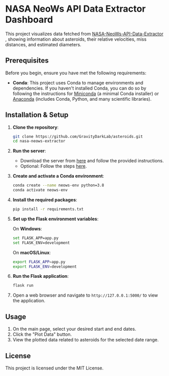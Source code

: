 # NASA NeoWs API Data Extractor Dashboard

This project visualizes data fetched from [NASA-NeoWs-API-Data-Extractor](https://github.com/GravityDarkLab/NASA-NeoWs-API-Data-Extractor) , showing information about asteroids, their relative velocities, miss distances, and estimated diameters.

## Prerequisites

Before you begin, ensure you have met the following requirements:

- **Conda**: This project uses Conda to manage environments and dependencies. If you haven't installed Conda, you can do so by following the instructions for [Miniconda](https://docs.conda.io/en/latest/miniconda.html) (a minimal Conda installer) or [Anaconda](https://www.anaconda.com/products/distribution) (includes Conda, Python, and many scientific libraries).

## Installation & Setup

1. **Clone the repository**:

   ```bash
   git clone https://github.com/GravityDarkLab/asteroids.git
   cd nasa-neows-extractor
   ```

2. **Run the server**:

   - Download the server from [here](https://drive.google.com/drive/folders/1EazGOFSEMiiH5TRHsR7EyJZPu8RAqT2r?usp=sharing) and follow the provided instructions.
   - Optional: Follow the steps [here](https://github.com/GravityDarkLab/NASA-NeoWs-API-Data-Extractor).
     
3. **Create and activate a Conda environment**:

   ```bash
   conda create --name neows-env python=3.8
   conda activate neows-env
   ```
4. **Install the required packages**:

   ```bash
   pip install -r requirements.txt
   ```
   
5. **Set up the Flask environment variables**:

   On **Windows**:

   ```bash
   set FLASK_APP=app.py
   set FLASK_ENV=development
   ```

   On **macOS/Linux**:

   ```bash
   export FLASK_APP=app.py
   export FLASK_ENV=development
   ```

6. **Run the Flask application**:

   ```bash
   flask run
   ```

7. Open a web browser and navigate to `http://127.0.0.1:5000/` to view the application.

## Usage

1. On the main page, select your desired start and end dates.
2. Click the "Plot Data" button.
3. View the plotted data related to asteroids for the selected date range.

## License

This project is licensed under the MIT License.
